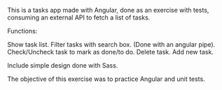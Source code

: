 This is a tasks app made with Angular, done as an exercise with tests, consuming
an external API to fetch a list of tasks.

Functions:

Show task list.
Filter tasks with search box. (Done with an angular pipe).
Check/Uncheck task to mark as done/to do.
Delete task.
Add new task.

Include simple design done with Sass.

The objective of this exercise was to practice Angular and unit tests.